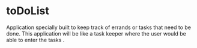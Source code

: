 # toDoList
Application specially built to keep track of errands or tasks that need to be done. This application will be like
a task keeper where the user would be able to enter the tasks .
